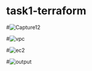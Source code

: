 # task1-terraform

#![Capture12](https://github.com/HebaShaban/task1-terraform/assets/128882939/7d5e0e39-ca19-4403-82ba-e4093d5e656c)


#![vpc](https://github.com/HebaShaban/task1-terraform/assets/128882939/3e991400-7a85-4928-a3b2-01098c48fd52)

#![ec2](https://github.com/HebaShaban/task1-terraform/assets/128882939/4ee98ded-5c50-4fae-9433-c6897353c3f0)

#![output](https://github.com/HebaShaban/task1-terraform/assets/128882939/1e29728d-c802-4f78-a374-0f6a3d967400)
